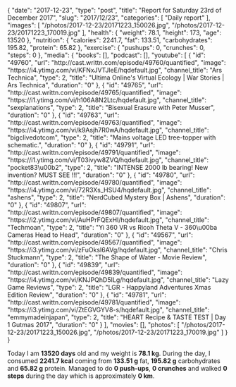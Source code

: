 {
    "date": "2017-12-23",
    "type": "post",
    "title": "Report for Saturday 23rd of December 2017",
    "slug": "2017\/12\/23",
    "categories": [
        "Daily report"
    ],
    "images": [
        "\/photos\/2017-12-23\/20171223_150026.jpg",
        "\/photos\/2017-12-23\/20171223_170019.jpg"
    ],
    "health": {
        "weight": 78.1,
        "height": 173,
        "age": 13520
    },
    "nutrition": {
        "calories": 2241.7,
        "fat": 133.51,
        "carbohydrates": 195.82,
        "protein": 65.82
    },
    "exercise": {
        "pushups": 0,
        "crunches": 0,
        "steps": 0
    },
    "media": {
        "books": [],
        "podcast": [],
        "youtube": [
            {
                "id": "49760",
                "url": "http:\/\/cast.writtn.com\/episode\/49760\/quantified",
                "image": "https:\/\/i4.ytimg.com\/vi\/KFNxJVTJleE\/hqdefault.jpg",
                "channel_title": "Ars Technica",
                "type": 2,
                "title": "Ultima Online's Virtual Ecology | War Stories | Ars Technica",
                "duration": "0"
            },
            {
                "id": "49765",
                "url": "http:\/\/cast.writtn.com\/episode\/49765\/quantified",
                "image": "https:\/\/i1.ytimg.com\/vi\/h106A8N2Ltc\/hqdefault.jpg",
                "channel_title": "sexplanations",
                "type": 2,
                "title": "Bisexual Erasure with Peter Musser",
                "duration": "0"
            },
            {
                "id": "49763",
                "url": "http:\/\/cast.writtn.com\/episode\/49763\/quantified",
                "image": "https:\/\/i4.ytimg.com\/vi\/k9Asjh7R0wA\/hqdefault.jpg",
                "channel_title": "bigclivedotcom",
                "type": 2,
                "title": "Mains voltage LED tree-topper with schematic.",
                "duration": "0"
            },
            {
                "id": "49791",
                "url": "http:\/\/cast.writtn.com\/episode\/49791\/quantified",
                "image": "https:\/\/i1.ytimg.com\/vi\/T03ivyw8ZVQ\/hqdefault.jpg",
                "channel_title": "pocket83\u00b2",
                "type": 2,
                "title": "INTENSE 2000 lb bearing! New invention? MUST SEE !!!",
                "duration": "0"
            },
            {
                "id": "49780",
                "url": "http:\/\/cast.writtn.com\/episode\/49780\/quantified",
                "image": "https:\/\/i4.ytimg.com\/vi\/72R3Xs_HSU4\/hqdefault.jpg",
                "channel_title": "ashens",
                "type": 2,
                "title": "NerdCubed Mystery Box | Ashens",
                "duration": "0"
            },
            {
                "id": "49807",
                "url": "http:\/\/cast.writtn.com\/episode\/49807\/quantified",
                "image": "https:\/\/i2.ytimg.com\/vi\/AuHPrFQExHI\/hqdefault.jpg",
                "channel_title": "Techmoan",
                "type": 2,
                "title": "Yi 360 VR vs Ricoh Theta V - 360\u00ba Cameras Head to Head",
                "duration": "0"
            },
            {
                "id": "49567",
                "url": "http:\/\/cast.writtn.com\/episode\/49567\/quantified",
                "image": "https:\/\/i3.ytimg.com\/vi\/zFuOksI6AVg\/hqdefault.jpg",
                "channel_title": "Chris Stuckmann",
                "type": 2,
                "title": "The Shape of Water - Movie Review",
                "duration": "0"
            },
            {
                "id": "49839",
                "url": "http:\/\/cast.writtn.com\/episode\/49839\/quantified",
                "image": "https:\/\/i4.ytimg.com\/vi\/KNJPQhD5ILg\/hqdefault.jpg",
                "channel_title": "Lazy Game Reviews",
                "type": 2,
                "title": "LGR - Happyland Adventures Xmas Edition Review",
                "duration": "0"
            },
            {
                "id": "49781",
                "url": "http:\/\/cast.writtn.com\/episode\/49781\/quantified",
                "image": "https:\/\/i3.ytimg.com\/vi\/ZtEGVGYV8-s\/hqdefault.jpg",
                "channel_title": "emmymadeinjapan",
                "type": 2,
                "title": "HEART Recipe & TASTE TEST | Day 1 Gutmas 2017",
                "duration": "0"
            }
        ],
        "movies": [],
        "photos": [
            "\/photos\/2017-12-23\/20171223_150026.jpg",
            "\/photos\/2017-12-23\/20171223_170019.jpg"
        ]
    }
}

Today I am <strong>13520 days</strong> old and my weight is <strong>78.1 kg</strong>. During the day, I consumed <strong>2241.7 kcal</strong> coming from <strong>133.51 g</strong> fat, <strong>195.82 g</strong> carbohydrates and <strong>65.82 g</strong> protein. Managed to do <strong>0 push-ups</strong>, <strong>0 crunches</strong> and walked <strong>0 steps</strong> during the day which is approximately <strong>0 km</strong>.